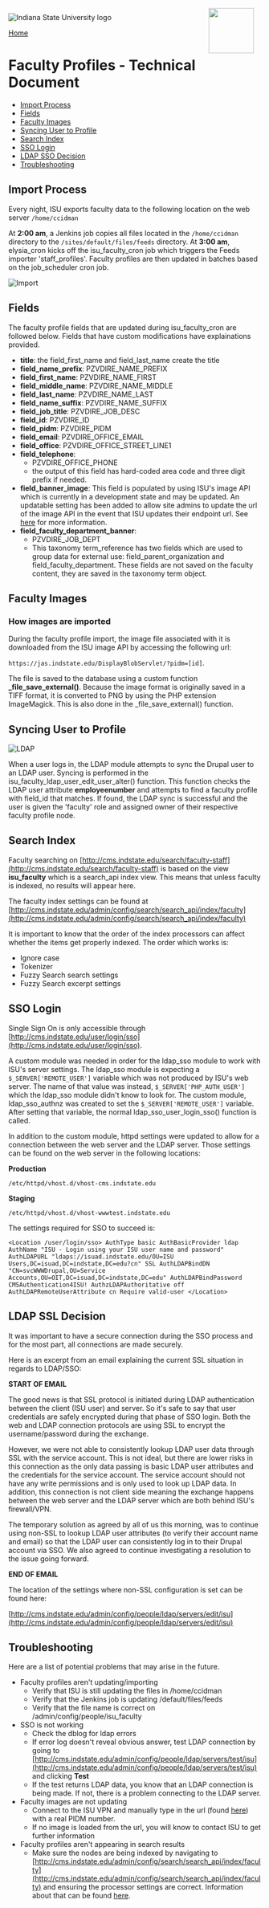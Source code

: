 <img class="logo" src="../../global_assets/images/IXM-Transparent-Vertical.jpg" style="float:right; margin:-10px 15px 0 0;" height="90" />
<img class="logo" src="../assets/images/isu_logo.png" alt="Indiana State University logo" />

<a href="index.html">Home</a>

# Faculty Profiles - Technical Document

* [Import Process](#import-process)
* [Fields](#fields)
* [Faculty Images](#faculty-images)
* [Syncing User to Profile](#syncing-user-to-profile)
* [Search Index](#search-index)
* [SSO Login](#sso-login)
* [LDAP SSO Decision](#ldap-sso-decision)
* [Troubleshooting](#troubleshooting)

## Import Process

Every night, ISU exports faculty data to the following location on the web server `/home/ccidman`

At **2:00 am**, a Jenkins job copies all files located in the `/home/ccidman` directory to the `/sites/default/files/feeds` directory. At **3:00 am**, elysia_cron kicks off the isu_faculty_cron job which triggers the Feeds importer 'staff_profiles'. Faculty profiles are then updated in batches based on the job_scheduler cron job.

![Import](../assets/images/FacultyImport.png "Faculty Import")

## Fields


The faculty profile fields that are updated during isu_faculty_cron are followed below. Fields that have custom modifications have explainations provided.

* **title**: the field_first_name and field_last_name create the title
* **field_name_prefix**: PZVDIRE_NAME_PREFIX
* **field_first_name**: PZVDIRE_NAME_FIRST
* **field_middle_name**: PZVDIRE_NAME_MIDDLE
* **field_last_name**: PZVDIRE_NAME_LAST
* **field_name_suffix**: PZVDIRE_NAME_SUFFIX
* **field_job_title**: PZVDIRE_JOB_DESC
* **field_id**: PZVDIRE_ID
* **field_pidm**: PZVDIRE_PIDM
* **field_email**: PZVDIRE_OFFICE_EMAIL
* **field_office**: PZVDIRE_OFFICE_STREET_LINE1
* **field_telephone**: 
	* PZVDIRE_OFFICE_PHONE 
	* the output of this field has hard-coded area code and three digit prefix if needed.
* **field_banner_image**: This field is populated by using ISU's image API which is currently in a development state and may be updated. An updatable setting has been added to allow site admins to update the url of the image API in the event that ISU updates their endpoint url. See [here](#faculty-images) for more information.
* **field_faculty_department_banner**:
	* PZVDIRE_JOB_DEPT
	* This taxonomy term_reference has two fields which are used to group data for external use: field_parent_organization and field_faculty_department. These fields are not saved on the faculty content, they are saved in the taxonomy term object.

## Faculty Images

### How images are imported
During the faculty profile import, the image file associated with it is downloaded from the ISU image API by accessing the following url:

`https://jas.indstate.edu/DisplayBlobServlet/?pidm=[id]`.

The file is saved to the database using a custom function **_file_save_external()**. Because the image format is originally saved in a TIFF format, it is converted to PNG by using the PHP extension ImageMagick. This is also done in the _file_save_external() function.

## Syncing User to Profile

![LDAP](../assets/images/FacultyLDAPLogin.png "LDAP")

When a user logs in, the LDAP module attempts to sync the Drupal user to an LDAP user. Syncing is performed in the isu_faculty_ldap_user_edit_user_alter() function. This function checks the LDAP user attribute **employeenumber** and attempts to find a faculty profile with field_id that matches. If found, the LDAP sync is successful and the user is given the 'faculty' role and assigned owner of their respective faculty profile node.

## Search Index

Faculty searching on [http://cms.indstate.edu/search/faculty-staff](http://cms.indstate.edu/search/faculty-staff) is based on the view **isu_faculty** which is a search_api index view. This means that unless faculty is indexed, no results will appear here.

The faculty index settings can be found at [http://cms.indstate.edu/admin/config/search/search_api/index/faculty](http://cms.indstate.edu/admin/config/search/search_api/index/faculty)

It is important to know that the order of the index processors can affect whether the items get properly indexed. The order which works is:
* Ignore case
* Tokenizer
* Fuzzy Search search settings
* Fuzzy Search excerpt settings

## SSO Login

Single Sign On is only accessible through [http://cms.indstate.edu/user/login/sso](http://cms.indstate.edu/user/login/sso).

A custom module was needed in order for the ldap_sso module to  work with ISU's server settings. The ldap_sso module is expecting a `$_SERVER['REMOTE_USER']` variable which was not produced by ISU's web server. The name of that value was instead, `$_SERVER['PHP_AUTH_USER']` which the ldap_sso module didn't know to look for. The custom module, ldap_sso_authnz was created to set the `$_SERVER['REMOTE_USER']` variable. After setting that variable, the normal ldap_sso_user_login_sso() function is called.

In addition to the custom module, httpd settings were updated to allow for a connection between the web server and the LDAP server. Those settings can be found on the web server in the following locations: 

**Production**

`/etc/httpd/vhost.d/vhost-cms.indstate.edu `

**Staging**

`/etc/httpd/vhost.d/vhost-wwwtest.indstate.edu `

The settings required for SSO to succeed is:

`<Location /user/login/sso>
    AuthType basic
    AuthBasicProvider ldap
    AuthName "ISU - Login using your ISU user name and password"
    AuthLDAPURL "ldaps://isuad.indstate.edu/OU=ISU Users,DC=isuad,DC=indstate,DC=edu?cn" SSL
    AuthLDAPBindDN "CN=svcWWWDrupal,OU=Service Accounts,OU=OIT,DC=isuad,DC=indstate,DC=edu"
    AuthLDAPBindPassword CMSAuthentication4ISU!
    AuthzLDAPAuthoritative off
    AuthLDAPRemoteUserAttribute cn
    Require valid-user
  </Location>`

## LDAP SSL Decision

It was important to have a secure connection during the SSO process and for the most part, all connections are made securely. 

Here is an excerpt from an email explaining the current SSL situation in regards to LDAP/SSO:

**START OF EMAIL**

The good news is that SSL protocol is initiated during LDAP authentication between the client (ISU user) and server. So it's safe to say that user credentials are safely encrypted during that phase of SSO login. Both the web and LDAP connection protocols are using SSL to encrypt the username/password during the exchange.

However, we were not able to consistently lookup LDAP user data through SSL with the service account. This is not ideal, but there are lower risks in this connection as the only data passing is basic LDAP user attributes and the credentials for the service account.  The service account should not have any write permissions and is only used to look up LDAP data. In addition, this connection is not client side meaning the exchange happens between the web server and the LDAP server which are both behind ISU's firewall/VPN.  

The temporary solution as agreed by all of us this morning, was to continue using non-SSL to lookup LDAP user attributes (to verify their account name and email) so that the LDAP user can consistently log in to their Drupal account via SSO. We also agreed to continue investigating a resolution to the issue going forward.

**END OF EMAIL**

The location of the settings where non-SSL configuration is set can be found here:

[http://cms.indstate.edu/admin/config/people/ldap/servers/edit/isu](http://cms.indstate.edu/admin/config/people/ldap/servers/edit/isu)

## Troubleshooting
Here are a list of potential problems that may arise in the future.

* Faculty profiles aren't updating/importing
	* Verify that ISU is still updating the files in /home/ccidman
	* Verify that the Jenkins job is updating /default/files/feeds
	* Verify that the file name is correct on /admin/config/people/isu_faculty
* SSO is not working
	* Check the dblog for ldap errors	 	
	* If error log doesn't reveal obvious answer, test LDAP connection by going to [http://cms.indstate.edu/admin/config/people/ldap/servers/test/isu](http://cms.indstate.edu/admin/config/people/ldap/servers/test/isu) and clicking **Test** 
	* If the test returns LDAP data, you know that an LDAP connection is being made. If not, there is a problem connecting to the LDAP server.
* Faculty images are not updating
	* Connect to the ISU VPN and manually type in the url (found [here](http://cms.indstate.edu/admin/config/people/isu_faculty)) with a real PIDM number. 
	* If no image is loaded from the url, you will know to contact ISU to get further information
* Faculty profiles aren't appearing in search results
	* Make sure the nodes are being indexed by navigating to [http://cms.indstate.edu/admin/config/search/search_api/index/faculty](http://cms.indstate.edu/admin/config/search/search_api/index/faculty) and ensuring the processor settings are correct. Information about that can be found [here](#search-index).